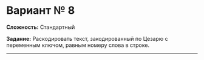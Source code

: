 # Вариант № 8
**Сложность:** Стандартный

**Задание:**  Раскодировать текст, закодированный по Цезарю с переменным ключом, равным номеру слова в строке.

---